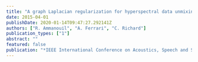 ```yaml
---
title: "A graph Laplacian regularization for hyperspectral data unmixing"
date: 2015-04-01
publishDate: 2020-01-14T09:47:27.292141Z
authors: ["R. Ammanouil", "A. Ferrari", "C. Richard"]
publication_types: ["1"]
abstract: ""
featured: false
publication: "*IEEE International Conference on Acoustics, Speech and Signal Processing (ICASSP)*"
---
```


